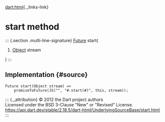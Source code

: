 [dart:html](../../dart-html/dart-html-library){._links-link}

start method
============

::: {.section .multi-line-signature}
[Future](../../dart-async/future-class) start(

1.  [Object](../../dart-core/object-class) stream

)
:::

Implementation {#source}
--------------

``` {.language-dart data-language="dart"}
Future start(Object stream) =>
    promiseToFuture(JS("", "#.start(#)", this, stream));
```

::: {._attribution}
© 2012 the Dart project authors\
Licensed under the BSD 3-Clause \"New\" or \"Revised\" License.\
<https://api.dart.dev/stable/2.18.5/dart-html/UnderlyingSourceBase/start.html>
:::
